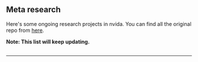 ## Meta research

Here's some ongoing research projects in nvida. You can find all the original repo from [here](https://github.com/facebookresearch).

**Note: This list will keep updating.**
## 

** **
